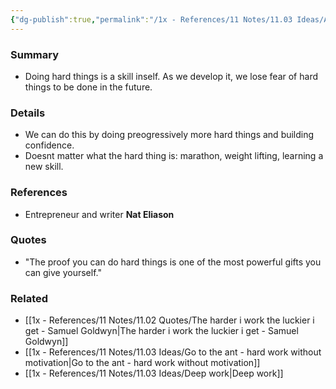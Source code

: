 ```yaml
---
{"dg-publish":true,"permalink":"/1x - References/11 Notes/11.03 Ideas/Ability to do hard things is an asset/","title":"Ability to do hard things is an asset","noteIcon":"","created":"2023-07-20T21:24:19.383+03:00","updated":"2024-02-14T20:18:36.217+03:00"}
---
```



### Summary
- Doing hard things is a skill inself. As we develop it, we lose fear of hard things to be done in the future.

### Details
- We can do this by doing preogressively more hard things and building confidence.
- Doesnt matter what the hard thing is: marathon, weight lifting, learning a new skill. 

### References
- Entrepreneur and writer **Nat Eliason**

### Quotes
- "The proof you can do hard things is one of the most powerful gifts you can give yourself."

### Related
- [[1x - References/11 Notes/11.02 Quotes/The harder i work the luckier i get - Samuel Goldwyn\|The harder i work the luckier i get - Samuel Goldwyn]]
- [[1x - References/11 Notes/11.03 Ideas/Go to the ant - hard work without motivation\|Go to the ant - hard work without motivation]]
- [[1x - References/11 Notes/11.03 Ideas/Deep work\|Deep work]]